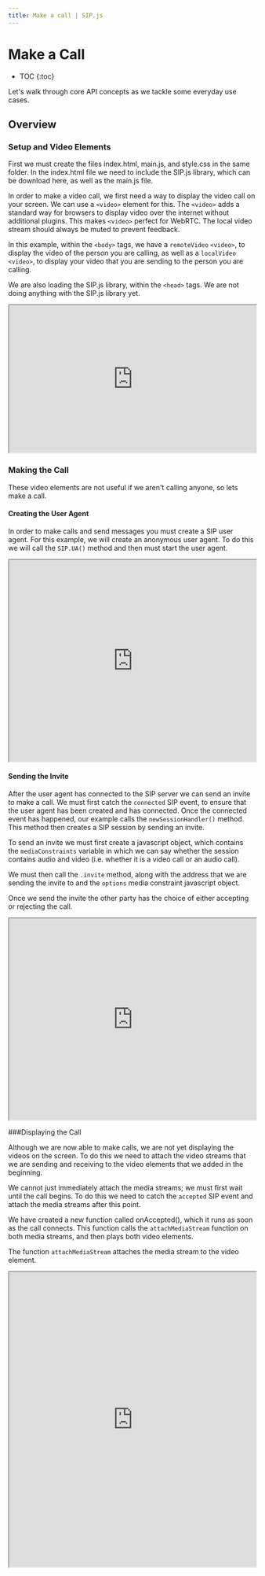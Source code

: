 ```yaml
---
title: Make a call | SIP.js
---
```


# Make a Call

* TOC
{:toc}

Let's walk through core API concepts as we tackle some everyday use cases.

## Overview

### Setup and Video Elements

First we must create the files index.html, main.js, and style.css in the same folder.  In the index.html file we need to include the SIP.js library, which can be download here, as well as the main.js file.

In order to make a video call, we first need a way to display the video call on your screen.  We can use a `<video>` element for this.  The `<video>` adds a standard way for browsers to display video over the internet without additional plugins. This makes `<video>` perfect for WebRTC. The local video stream should always be muted to prevent feedback.

In this example, within the `<body>` tags, we have a `remoteVideo` `<video>`, to display the video of the person you are calling, as well as a `localVideo` `<video>`, to display your video that you are sending to the person you are calling.  

We are also loading the SIP.js library, within the `<head>` tags.  We are not doing anything with the SIP.js library yet.

<iframe
  style="width: 100%; height: 300px"
  src="http://jsfiddle.net/mgc2e/9/embedded/html,js,css,result/">
</iframe>

### Making the Call

These video elements are not useful if we aren't calling anyone, so lets make a call.  

#### Creating the User Agent

In order to make calls and send messages you must create a SIP user agent.  For this example, we will create an anonymous user agent.  To do this we will call the `SIP.UA()` method and then must start the user agent. 

<iframe
  style="width: 100%; height: 410px"
  src="http://jsfiddle.net/4m7dc/9/embedded/">
</iframe>


#### Sending the Invite


After the user agent has connected to the SIP server we can send an invite to make a call.  We must first catch the `connected` SIP event, to ensure that the user agent has been created and has connected.  Once the connected event has happened, our example calls the `newSessionHandler()` method.  This method then creates a SIP session by sending an invite.  

To send an invite we must first create a javascript object, which contains the `mediaConstraints` variable in which we can say whether the session contains audio and video (i.e. whether it is a video call or an audio call).  

We must then call the `.invite` method, along with the address that we are sending the invite to and the `options` media constraint javascript object.

Once we send the invite the other party has the choice of either accepting or rejecting the call.

<iframe
  style="width: 100%; height: 410px"
  src="http://jsfiddle.net/T4Kv2/14/embedded/">
</iframe>


###Displaying the Call

Although we are now able to make calls, we are not yet displaying the videos on the screen.  To do this we need to attach the video streams that we are sending and receiving to the video elements that we added in the beginning.  

We cannot just immediately attach the media streams; we must first wait until the call begins.  To do this we need to catch the `accepted` SIP event and attach the media streams after this point.  

We have created a new function called onAccepted(), which it runs as soon as the call connects.  This function calls the `attachMediaStream` function on both media streams, and then plays both video elements.

The function `attachMediaStream` attaches the media stream to the video element.

<iframe
  style="width: 100%; height: 600px"
  src="http://jsfiddle.net/qWmG7/18/embedded/">
</iframe>







